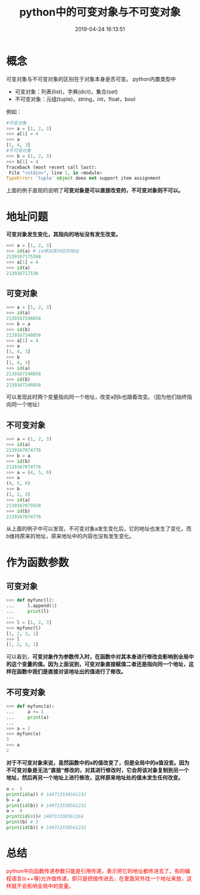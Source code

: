 ﻿---
title: python中的可变对象与不可变对象
copyright: true
mathjax: true
tags: python
categories: 各种基础知识
abbrlink: e59929ab
date: 2019-04-24 16:13:51
updated:
---
# 概念
可变对象与不可变对象的区别在于对象本身是否可变。
python内置类型中

 - 可变对象：列表(list)，字典(dict)，集合(set)
 - 不可变对象：元组(tuple)，string，int，float，bool
 
 <!--more-->
 例如：
 ```python
#可变对象
>>> a = [1, 2, 3]
>>> a[1] = 4
>>> a
[1, 4, 3]
#不可变对象
>>> b = (1, 2, 3)
>>> b[1] = 4
Traceback (most recent call last):
  File "<stdin>", line 1, in <module>
TypeError: 'tuple' object does not support item assignment
```
上面的例子直观的说明了**可变对象是可以直接改变的，不可变对象则不可以。**
# 地址问题
**可变对象发生变化，其指向的地址没有发生改变。**
```python
>>> a = [1, 2, 3]
>>> id(a) # id得出其对应的地址
2139167175368
>>> a[1] = 4
>>> id(a)
213916717536
```
## 可变对象
```python
>>> a = [1, 2, 3]
>>> id(a)
2139167246856
>>> b = a
>>> id(b)
2139167246856
>>> a[1] = 4
>>> a
[1, 4, 3]
>>> b
[1, 4, 3]
>>> id(a)
2139167246856
>>> id(b)
2139167246856
```
可以发现此时两个变量指向同一个地址，改变a则b也跟着改变。（因为他们始终指向同一个地址）
## 不可变对象
```python
>>> a = (1, 2, 3)
>>> id(a)
2139167074776
>>> b = a
>>> id(b)
2139167074776
>>> a = (4, 5, 6)
>>> a
(4, 5, 6)
>>> b
(1, 2, 3)
>>> id(a)
2139167075928
>>> id(b)
2139167074776
```
从上面的例子中可以发现，不可变对象a发生变化后，它的地址也发生了变化，而b维持原来的地址，原来地址中的内容也没有发生变化。
# 作为函数参数
## 可变对象
```python
>>> def myfunc(l):
...     l.append(1)
...     print(l)
...
>>> l = [1, 2, 3]
>>> myfunc(l)
[1, 2, 3, 1]
>>> l
[1, 2, 3, 1]
```
可以看到，**可变对象作为参数传入时，在函数中对其本身进行修改会影响到全局中的这个变量的值。因为上面说到，可变对象直接赋值二者还是指向同一个地址，这样在函数中我们是直接对该地址出的值进行了修改。**
## 不可变对象
```python
>>> def myfunc(a):
...     a += 1
...     print(a)
...
>>> a = 2
>>> myfunc(a)
3
>>> a
2
```
**对于不可变对象来说，虽然函数中的a的值改变了，但是全局中的a值没变。因为不可变对象是无法“直接“修改的，对其进行修改时，它会将该对象复制到另一个地址，然后再另一个地址上进行修改，这样原来地址处的值未发生任何改变。**
```python
a =  3
print(id(a)) # 140713338561232
b = a
print(id(b)) # 140713338561232
a =  4
print(id(4))# 140713338561264
print(b) # 3
print(id(b)) # 140713338561232
```
# 总结
<font color = "red">python中向函数传递参数只能是引用传递，表示把它的地址都传进去了。有的编程语言(c++等)允许值传递，即只是把值传进去，在里面另外找一个地址来放，这样就不会影响全局中的变量。</font>

